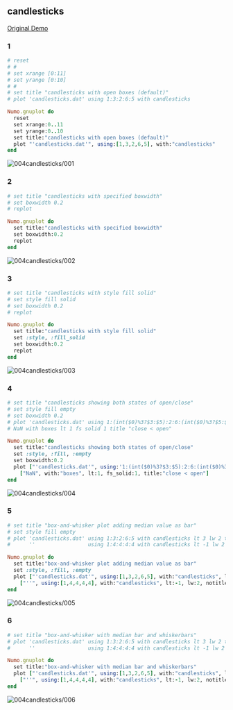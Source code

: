 ## candlesticks
[Original Demo](http://gnuplot.sourceforge.net/demo_4.6/candlesticks.html)

### 1

```ruby
# reset
# #
# set xrange [0:11]
# set yrange [0:10]
# #
# set title "candlesticks with open boxes (default)"
# plot 'candlesticks.dat' using 1:3:2:6:5 with candlesticks

Numo.gnuplot do
  reset
  set xrange:0..11
  set yrange:0..10
  set title:"candlesticks with open boxes (default)"
  plot "'candlesticks.dat'", using:[1,3,2,6,5], with:"candlesticks"
end
```
![004candlesticks/001](https://raw.githubusercontent.com/ruby-numo/gnuplot-demo/master/gnuplot/md/004candlesticks/image/001.png)

### 2

```ruby
# set title "candlesticks with specified boxwidth"
# set boxwidth 0.2
# replot

Numo.gnuplot do
  set title:"candlesticks with specified boxwidth"
  set boxwidth:0.2
  replot
end
```
![004candlesticks/002](https://raw.githubusercontent.com/ruby-numo/gnuplot-demo/master/gnuplot/md/004candlesticks/image/002.png)

### 3

```ruby
# set title "candlesticks with style fill solid"
# set style fill solid
# set boxwidth 0.2
# replot

Numo.gnuplot do
  set title:"candlesticks with style fill solid"
  set :style, :fill_solid
  set boxwidth:0.2
  replot
end
```
![004candlesticks/003](https://raw.githubusercontent.com/ruby-numo/gnuplot-demo/master/gnuplot/md/004candlesticks/image/003.png)

### 4

```ruby
# set title "candlesticks showing both states of open/close"
# set style fill empty
# set boxwidth 0.2
# plot 'candlesticks.dat' using 1:(int($0)%3?$3:$5):2:6:(int($0)%3?$5:$3) with candlesticks title "open < close", \
# NaN with boxes lt 1 fs solid 1 title "close < open"

Numo.gnuplot do
  set title:"candlesticks showing both states of open/close"
  set :style, :fill, :empty
  set boxwidth:0.2
  plot ["'candlesticks.dat'", using:'1:(int($0)%3?$3:$5):2:6:(int($0)%3?$5:$3)', with:"candlesticks", title:"open < close"],
    ["NaN", with:"boxes", lt:1, fs_solid:1, title:"close < open"]
end
```
![004candlesticks/004](https://raw.githubusercontent.com/ruby-numo/gnuplot-demo/master/gnuplot/md/004candlesticks/image/004.png)

### 5

```ruby
# set title "box-and-whisker plot adding median value as bar"
# set style fill empty
# plot 'candlesticks.dat' using 1:3:2:6:5 with candlesticks lt 3 lw 2 title 'Quartiles', \
#      ''                 using 1:4:4:4:4 with candlesticks lt -1 lw 2 notitle

Numo.gnuplot do
  set title:"box-and-whisker plot adding median value as bar"
  set :style, :fill, :empty
  plot ["'candlesticks.dat'", using:[1,3,2,6,5], with:"candlesticks", lt:3, lw:2, title:'Quartiles'],
    ["''", using:[1,4,4,4,4], with:"candlesticks", lt:-1, lw:2, notitle:true]
end
```
![004candlesticks/005](https://raw.githubusercontent.com/ruby-numo/gnuplot-demo/master/gnuplot/md/004candlesticks/image/005.png)

### 6

```ruby
# set title "box-and-whisker with median bar and whiskerbars"
# plot 'candlesticks.dat' using 1:3:2:6:5 with candlesticks lt 3 lw 2 title 'Quartiles' whiskerbars, \
#      ''                 using 1:4:4:4:4 with candlesticks lt -1 lw 2 notitle

Numo.gnuplot do
  set title:"box-and-whisker with median bar and whiskerbars"
  plot ["'candlesticks.dat'", using:[1,3,2,6,5], with:"candlesticks", lt:3, lw:2, title:'Quartiles', whiskerbars:true],
    ["''", using:[1,4,4,4,4], with:"candlesticks", lt:-1, lw:2, notitle:true]
end
```
![004candlesticks/006](https://raw.githubusercontent.com/ruby-numo/gnuplot-demo/master/gnuplot/md/004candlesticks/image/006.png)
